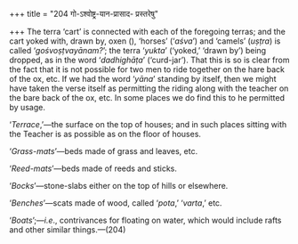 +++
title = "204 गो-ऽश्वोष्ट्र-यान-प्रासाद- प्रस्तरेषु"

+++
The terra ‘cart’ is connected with each of the foregoing terras; and the
cart yoked with, drawn by, oxen (), ‘horses’ (‘*aśva*’) and ‘camels’
(*uṣṭra*) is called ‘*gośvoṣṭvayānam?*’; the terra ‘*yukta*’ (‘yoked,’
‘drawn by’) being dropped, as in the word ‘*dadhighāṭa*’ (‘curd-jar’).
That this is so is clear from the fact that it is not possible for two
men to ride together on the hare back of the ox, etc. If we had the word
‘*yāna*’ standing by itself, then we might have taken the verse itself
as permitting the riding along with the teacher on the bare back of the
ox, etc. In some places we do find this to he permitted by usage.

‘*Terrace*,’—the surface on the top of houses; and in such places
sitting with the Teacher is as possible as on the floor of houses.

‘*Grass-mats*’—beds made of grass and leaves, etc.

‘*Reed-mats*’—beds made of reeds and sticks.

‘*Bocks*’—stone-slabs either on the top of hills or elsewhere.

‘*Benches*’—scats made of wood, called ‘*pota*,’ ‘*varta*,’ etc.

‘*Boats*’;—*i.e*., contrivances for floating on water, which would
include rafts and other similar things.—(204)


